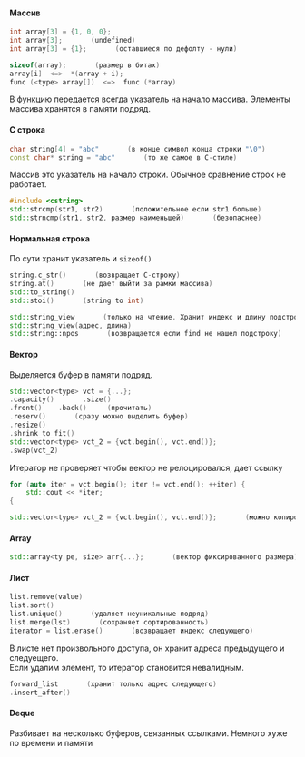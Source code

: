 #### Массив
```cpp
int array[3] = {1, 0, 0};
int array[3];       (undefined)
int array[3] = {1};       (оставшиеся по дефолту - нули)

sizeof(array);       (размер в битах)
array[i]  <=>  *(array + i);
func (<type> array[])  <=>  func (*array)
 ```

В функцию передается всегда указатель на начало массива.
Элементы массива хранятся в памяти подряд.

#### С строка
```cpp
char string[4] = "abc"       (в конце символ конца строки "\0")
const char* string = "abc"       (то же самое в С-стиле)
```
Массив это указатель на начало строки. Обычное сравнение строк не работает.
```cpp
#include <cstring>
std::strcmp(str1, str2)       (положительное если str1 больше)
std::strncmp(str1, str2, размер наименьшей)       (безопаснее)
```

#### Нормальная строка
По сути хранит указатель и `sizeof()`
```cpp
string.c_str()       (возвращает С-строку)
string.at()       (не дает выйти за рамки массива)
std::to_string()
std::stoi()       (string to int)
```
```cpp
std::string_view       (только на чтение. Хранит индекс и длину подстроки)
std::string_view(адрес, длина)
std::string::npos       (возвращается если find не нашел подстроку)
```

#### Вектор
Выделяется буфер в памяти подряд.
```cpp
std::vector<type> vct = {...};
.capacity()       .size()
.front()    .back()     (прочитать)
.reserv()       (сразу можно выделить буфер)
.resize()
.shrink_to_fit()
std::vector<type> vct_2 = {vct.begin(), vct.end()};
.swap(vct_2)     
```
Итератор не проверяет чтобы вектор не релоцировался, дает ссылку
```cpp
for (auto iter = vct.begin(); iter != vct.end(); ++iter) {
	std::cout << *iter;
{

std::vector<type> vct_2 = {vct.begin(), vct.end()};       (можно копировать)
```

#### Array
```cpp
std::array<ty pe, size> arr{...};       (вектор фиксированного размера)
```

#### Лист
```cpp
list.remove(value)
list.sort()
list.unique()       (удаляет неуникальные подряд)
list.merge(lst)       (сохраняет сортированность)
iterator = list.erase()       (возвращает индекс следующего)
```
В листе нет произвольного доступа, он хранит адреса предыдущего и следуещего.  
Если удалим элемент, то итератор становится невалидным.
```cpp
forward_list       (хранит только адрес следующего)
.insert_after()
```

#### Deque
Разбивает на несколько буферов, связанных ссылками. Немного хуже по времени и памяти
